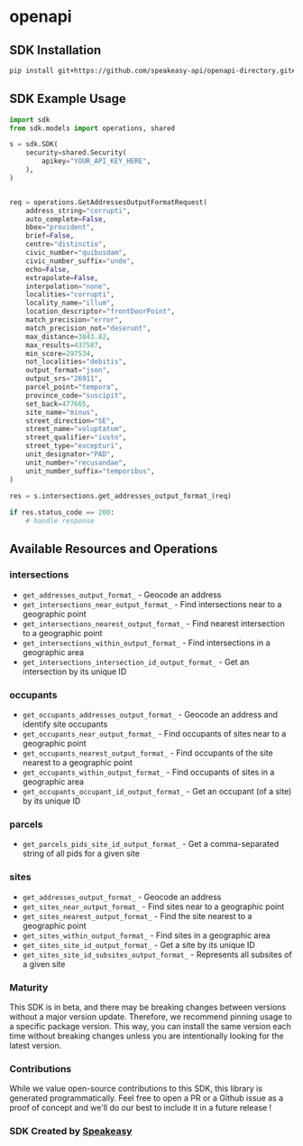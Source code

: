 # openapi

<!-- Start SDK Installation -->
## SDK Installation

```bash
pip install git+https://github.com/speakeasy-api/openapi-directory.git#subdirectory=SDKs/gov.bc.ca/geocoder/2.0.0/python
```
<!-- End SDK Installation -->

## SDK Example Usage
<!-- Start SDK Example Usage -->
```python
import sdk
from sdk.models import operations, shared

s = sdk.SDK(
    security=shared.Security(
        apikey="YOUR_API_KEY_HERE",
    ),
)


req = operations.GetAddressesOutputFormatRequest(
    address_string="corrupti",
    auto_complete=False,
    bbox="provident",
    brief=False,
    centre="distinctio",
    civic_number="quibusdam",
    civic_number_suffix="unde",
    echo=False,
    extrapolate=False,
    interpolation="none",
    localities="corrupti",
    locality_name="illum",
    location_descriptor="frontDoorPoint",
    match_precision="error",
    match_precision_not="deserunt",
    max_distance=3843.82,
    max_results=437587,
    min_score=297534,
    not_localities="debitis",
    output_format="json",
    output_srs="26911",
    parcel_point="tempora",
    province_code="suscipit",
    set_back=477665,
    site_name="minus",
    street_direction="SE",
    street_name="voluptatum",
    street_qualifier="iusto",
    street_type="excepturi",
    unit_designator="PAD",
    unit_number="recusandae",
    unit_number_suffix="temporibus",
)
    
res = s.intersections.get_addresses_output_format_(req)

if res.status_code == 200:
    # handle response
```
<!-- End SDK Example Usage -->

<!-- Start SDK Available Operations -->
## Available Resources and Operations


### intersections

* `get_addresses_output_format_` - Geocode an address
* `get_intersections_near_output_format_` - Find intersections near to a geographic point
* `get_intersections_nearest_output_format_` - Find nearest intersection to a geographic point
* `get_intersections_within_output_format_` - Find intersections in a geographic area
* `get_intersections_intersection_id_output_format_` - Get an intersection by its unique ID

### occupants

* `get_occupants_addresses_output_format_` - Geocode an address and identify site occupants
* `get_occupants_near_output_format_` - Find occupants of sites near to a geographic point
* `get_occupants_nearest_output_format_` - Find occupants of the site nearest to a geographic point
* `get_occupants_within_output_format_` - Find occupants of sites in a geographic area
* `get_occupants_occupant_id_output_format_` - Get an occupant (of a site) by its unique ID

### parcels

* `get_parcels_pids_site_id_output_format_` - Get a comma-separated string of all pids for a given site

### sites

* `get_addresses_output_format_` - Geocode an address
* `get_sites_near_output_format_` - Find sites near to a geographic point
* `get_sites_nearest_output_format_` - Find the site nearest to a geographic point
* `get_sites_within_output_format_` - Find sites in a geographic area
* `get_sites_site_id_output_format_` - Get a site by its unique ID
* `get_sites_site_id_subsites_output_format_` - Represents all subsites of a given site
<!-- End SDK Available Operations -->

### Maturity

This SDK is in beta, and there may be breaking changes between versions without a major version update. Therefore, we recommend pinning usage
to a specific package version. This way, you can install the same version each time without breaking changes unless you are intentionally
looking for the latest version.

### Contributions

While we value open-source contributions to this SDK, this library is generated programmatically.
Feel free to open a PR or a Github issue as a proof of concept and we'll do our best to include it in a future release !

### SDK Created by [Speakeasy](https://docs.speakeasyapi.dev/docs/using-speakeasy/client-sdks)
